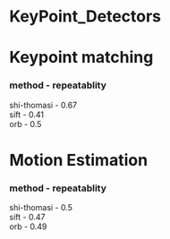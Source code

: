 # KeyPoint_Detectors

# Keypoint matching

### method - repeatablity

shi-thomasi - 0.67\
sift - 0.41\
orb - 0.5

# Motion Estimation

### method - repeatablity

shi-thomasi - 0.5\
sift - 0.47\
orb - 0.49
